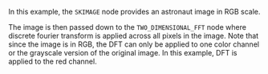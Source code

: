 In this example, the `SKIMAGE` node provides an astronaut image in RGB scale.

The image is then passed down to the `TWO_DIMENSIONAL_FFT` node where discrete fourier transform is applied across all pixels in the image. 
Note that since the image is in RGB, the DFT can only be applied to one color channel or the grayscale version of the original image. 
In this example, DFT is applied to the red channel.